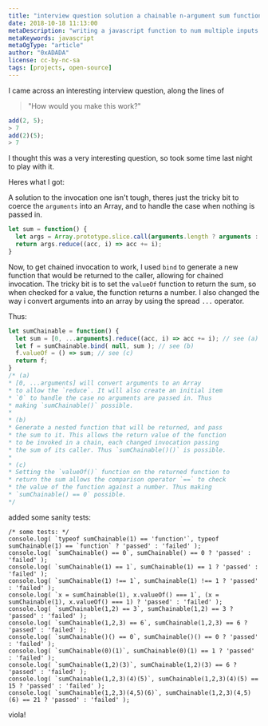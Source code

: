 ```yaml
---
title: "interview question solution a chainable n-argument sum function"
date: 2018-10-18 11:13:00
metaDescription: "writing a javascript function to num multiple inputs with chainable invocation"
metaKeywords: javascript
metaOgType: "article"
author: "0xADADA"
license: cc-by-nc-sa
tags: [projects, open-source]
---
```



I came across an interesting interview question, along the lines of 

> "How would you make this work?"

```js
add(2, 5);
> 7
add(2)(5);
> 7
```

I thought this was a very interesting question, so took some time last night to 
play with it.

Heres what I got:

A solution to the invocation one isn't tough, theres just the tricky bit to 
coerce the `arguments` into an Array, and to handle the case when nothing is 
passed in.

```js
let sum = function() {
  let args = Array.prototype.slice.call(arguments.length ? arguments : [0]);
  return args.reduce((acc, i) => acc += i);
}
```

Now, to get chained invocation to work, I used `bind` to generate a new function 
that would be returned to the caller, allowing for chained invocation. The tricky 
bit is to set the `valueOf` function to return the sum, so when checked for a 
value, the function returns a number. I also changed the way i convert arguments
into an array by using the spread `...` operator.

Thus:

```js
let sumChainable = function() {
  let sum = [0, ...arguments].reduce((acc, i) => acc += i); // see (a)
  let f = sumChainable.bind( null, sum ); // see (b)
  f.valueOf = () => sum; // see (c)
  return f;
}
/* (a)
* [0, ...arguments] will convert arguments to an Array
* to allow the `reduce`. It will also create an initial item
* `0` to handle the case no arguments are passed in. Thus
* making `sumChainable()` possible.
*
* (b)
* Generate a nested function that will be returned, and pass
* the sum to it. This allows the return value of the function
* to be invoked in a chain, each changed invocation passing
* the sum of its caller. Thus `sumChainable()()` is possible.
*
* (c)
* Setting the `valueOf()` function on the returned function to
* return the sum allows the comparison operator `==` to check
* the value of the function against a number. Thus making
* `sumChainable() == 0` possible.
*/
```

added some sanity tests:

```
/* some tests: */
console.log( `typeof sumChainable(1) == 'function'`, typeof sumChainable(1) == `function` ? 'passed' : 'failed' );
console.log( `sumChainable() == 0`, sumChainable() == 0 ? 'passed' : 'failed' );
console.log( `sumChainable(1) == 1`, sumChainable(1) == 1 ? 'passed' : 'failed' );
console.log( `sumChainable(1) !== 1`, sumChainable(1) !== 1 ? 'passed' : 'failed' );
console.log( `x = sumChainable(1), x.valueOf() === 1`, (x = sumChainable(1), x.valueOf() === 1) ? 'passed' : 'failed' );
console.log( `sumChainable(1,2) == 3`, sumChainable(1,2) == 3 ? 'passed' : 'failed' );
console.log( `sumChainable(1,2,3) == 6`, sumChainable(1,2,3) == 6 ? 'passed' : 'failed' );
console.log( `sumChainable()() == 0`, sumChainable()() == 0 ? 'passed' : 'failed' );
console.log( `sumChainable(0)(1)`, sumChainable(0)(1) == 1 ? 'passed' : 'failed' );
console.log( `sumChainable(1,2)(3)`, sumChainable(1,2)(3) == 6 ? 'passed' : 'failed' );
console.log( `sumChainable(1,2,3)(4)(5)`, sumChainable(1,2,3)(4)(5) == 15 ? 'passed' : 'failed' );
console.log( `sumChainable(1,2,3)(4,5)(6)`, sumChainable(1,2,3)(4,5)(6) == 21 ? 'passed' : 'failed' );
```

viola!

